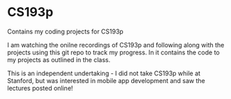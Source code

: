 # CS193p
Contains my coding projects for CS193p

I am watching the onilne recordings of CS193p and following along with the projects using this git repo to track my progress. In it contains the code to my projects as outlined in the class.

This is an independent undertaking - I did not take CS193p while at Stanford, but was interested in mobile app development and saw the lectures posted online!